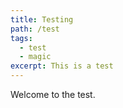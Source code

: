 ```yaml
---
title: Testing
path: /test
tags:
  - test
  - magic
excerpt: This is a test
---
```


Welcome to the test.
